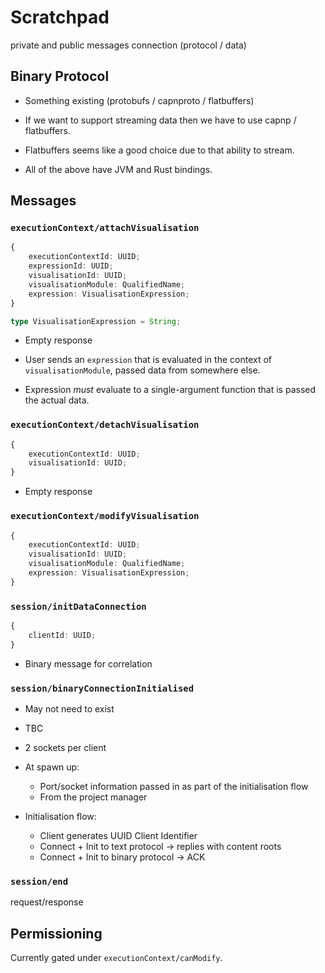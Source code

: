 # Scratchpad
private and public messages
connection (protocol / data)

## Binary Protocol
- Something existing (protobufs / capnproto / flatbuffers)

- If we want to support streaming data then we have to use capnp / flatbuffers.
- Flatbuffers seems like a good choice due to that ability to stream.
- All of the above have JVM and Rust bindings.

## Messages

### `executionContext/attachVisualisation`

```typescript
{
    executionContextId: UUID;
    expressionId: UUID;
    visualisationId: UUID;
    visualisationModule: QualifiedName;
    expression: VisualisationExpression;
}

type VisualisationExpression = String;
```

- Empty response

- User sends an `expression` that is evaluated in the context of 
  `visualisationModule`, passed data from somewhere else.
- Expression _must_ evaluate to a single-argument function that is passed the
  actual data.

### `executionContext/detachVisualisation`

```typescript
{
    executionContextId: UUID;
    visualisationId: UUID;
}
```

- Empty response

### `executionContext/modifyVisualisation`

```typescript
{
    executionContextId: UUID;
    visualisationId: UUID;
    visualisationModule: QualifiedName;
    expression: VisualisationExpression;
}
```

### `session/initDataConnection`

```typescript
{
    clientId: UUID;
}
```

- Binary message for correlation

### `session/binaryConnectionInitialised`
- May not need to exist
- TBC

- 2 sockets per client 
- At spawn up:
    + Port/socket information passed in as part of the initialisation flow
    + From the project manager

- Initialisation flow:
    + Client generates UUID Client Identifier
    + Connect + Init to text protocol -> replies with content roots
    + Connect + Init to binary protocol -> ACK

### `session/end`
request/response

## Permissioning
Currently gated under `executionContext/canModify`.
